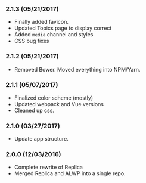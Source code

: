 ### 2.1.3 (05/21/2017)
* Finally added favicon.
* Updated Topics page to display correct
* Added `media` channel and styles
* CSS bug fixes

### 2.1.2 (05/21/2017)
* Removed Bower. Moved everything into NPM/Yarn.

### 2.1.1 (05/07/2017)
* Finalized color scheme (mostly)
* Updated webpack and Vue versions
* Cleaned up css.

### 2.1.0 (03/27/2017)
* Update app structure.

### 2.0.0 (12/03/2016)
* Complete rewrite of Replica
* Merged Replica and ALWP into a single repo.
